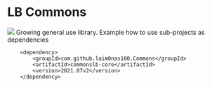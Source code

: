 # LB Commons
[![](https://jitpack.io/v/laim0nas100/Commons.svg)](https://jitpack.io/#laim0nas100/Commons)
Growing general use library.
Example how to use sub-projects as dependencies
```markup
	<dependency>
	    <groupId>com.github.laim0nas100.Commons</groupId>
	    <artifactId>commonslb-core</artifactId>
	    <version>2021.07v2</version>
	</dependency>
